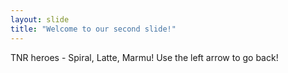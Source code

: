 ```yaml
---
layout: slide
title: "Welcome to our second slide!"
---
```

TNR heroes - Spiral, Latte, Marmu!
Use the left arrow to go back!
